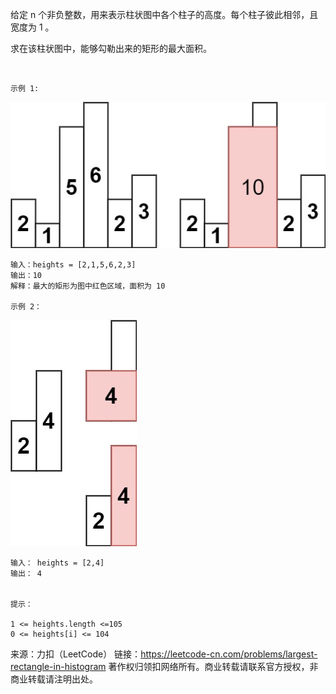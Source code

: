 给定 n 个非负整数，用来表示柱状图中各个柱子的高度。每个柱子彼此相邻，且宽度为 1 。

求在该柱状图中，能够勾勒出来的矩形的最大面积。

 

    示例 1:
![img.png](img.png)

    
    输入：heights = [2,1,5,6,2,3]
    输出：10
    解释：最大的矩形为图中红色区域，面积为 10

    示例 2：
![img_1.png](img_1.png)

    
    输入： heights = [2,4]
    输出： 4


    提示：
    
    1 <= heights.length <=105
    0 <= heights[i] <= 104

来源：力扣（LeetCode）
链接：https://leetcode-cn.com/problems/largest-rectangle-in-histogram
著作权归领扣网络所有。商业转载请联系官方授权，非商业转载请注明出处。